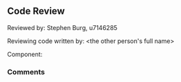 ## Code Review

Reviewed by: Stephen Burg, u7146285

Reviewing code written by: <the other person's full name> <other uid>

Component: <the component being reviewed>

### Comments 

<write your comments here>


